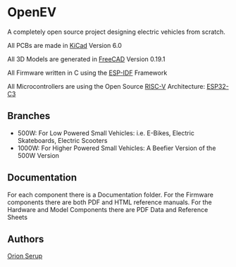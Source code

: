 # OpenEV

A completely open source project designing electric vehicles from scratch.

All PCBs are made in [KiCad](https://www.kicad.org/) Version 6.0

All 3D Models are generated in [FreeCAD](https://www.freecadweb.org/) Version 0.19.1

All Firmware written in C using the [ESP-IDF](https://www.espressif.com/en/products/sdks/esp-idf) Framework

All Microcontrollers are using the Open Source [RISC-V](https://riscv.org/) Architecture: [ESP32-C3](https://www.espressif.com/en/products/socs/esp32-c3)

## Branches

* 500W: For Low Powered Small Vehicles: i.e. E-Bikes, Electric Skateboards, Electric Scooters
* 1000W: For Higher Powered Small Vehicles: A Beefier Version of the 500W Version


## Documentation

For each component there is a Documentation folder. For the Firmware components there are both PDF and HTML reference manuals. For the Hardware and Model Components there are PDF Data and Reference Sheets

## Authors

[Orion Serup](orionserup@gmail.com)
